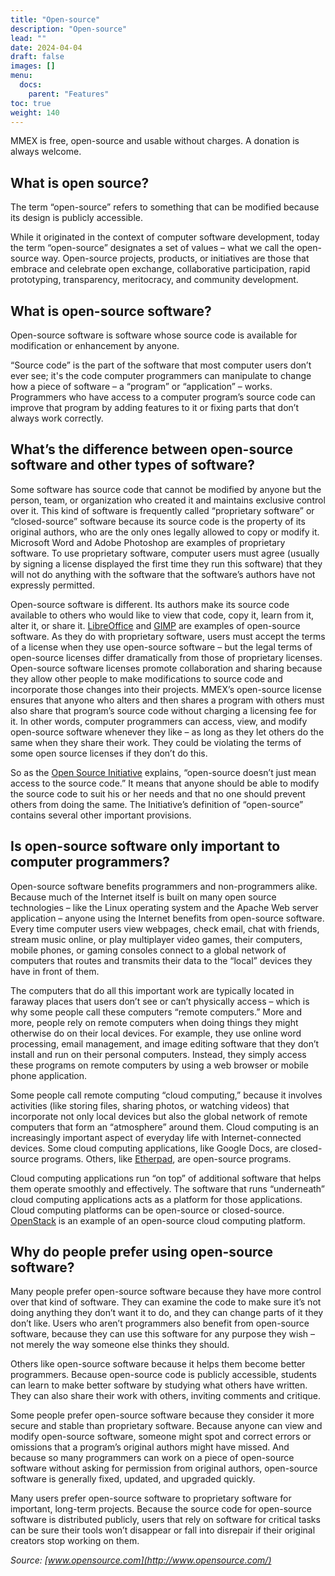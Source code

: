 ```yaml
---
title: "Open-source"
description: "Open-source"
lead: ""
date: 2024-04-04
draft: false
images: []
menu:
  docs:
    parent: "Features"
toc: true
weight: 140
---
```


MMEX is free, open-source and usable without charges. A donation is always welcome.

## What is open source?
The term “open-source” refers to something that can be modified because its design is publicly accessible.

While it originated in the context of computer software development, today the term “open-source” designates a set of values – what we call the open-source way. Open-source projects, products, or initiatives are those that embrace and celebrate open exchange, collaborative participation, rapid prototyping, transparency, meritocracy, and community development.

## What is open-source software?
Open-source software is software whose source code is available for modification or enhancement by anyone.

“Source code” is the part of the software that most computer users don’t ever see; it's the code computer programmers can manipulate to change how a piece of software – a “program” or “application” – works. Programmers who have access to a computer program’s source code can improve that program by adding features to it or fixing parts that don’t always work correctly.

## What’s the difference between open-source software and other types of software?
Some software has source code that cannot be modified by anyone but the person, team, or organization who created it and maintains exclusive control over it. This kind of software is frequently called “proprietary software” or “closed-source” software because its source code is the property of its original authors, who are the only ones legally allowed to copy or modify it. Microsoft Word and Adobe Photoshop are examples of proprietary software. To use proprietary software, computer users must agree (usually by signing a license displayed the first time they run this software) that they will not do anything with the software that the software’s authors have not expressly permitted.

Open-source software is different. Its authors make its source code available to others who would like to view that code, copy it, learn from it, alter it, or share it. [LibreOffice](https://www.libreoffice.org/) and [GIMP](https://www.gimp.org/) are examples of open-source software. As they do with proprietary software, users must accept the terms of a license when they use open-source software – but the legal terms of open-source licenses differ dramatically from those of proprietary licenses. Open-source software licenses promote collaboration and sharing because they allow other people to make modifications to source code and incorporate those changes into their projects. MMEX’s open-source license ensures that anyone who alters and then shares a program with others must also share that program’s source code without charging a licensing fee for it. In other words, computer programmers can access, view, and modify open-source software whenever they like – as long as they let others do the same when they share their work. They could be violating the terms of some open source licenses if they don’t do this.

So as the [Open Source Initiative](https://opensource.org/) explains, “open-source doesn’t just mean access to the source code.” It means that anyone should be able to modify the source code to suit his or her needs and that no one should prevent others from doing the same. The Initiative’s definition of “open-source” contains several other important provisions.

## Is open-source software only important to computer programmers?
Open-source software benefits programmers and non-programmers alike. Because much of the Internet itself is built on many open source technologies – like the Linux operating system and the Apache Web server application – anyone using the Internet benefits from open-source software. Every time computer users view webpages, check email, chat with friends, stream music online, or play multiplayer video games, their computers, mobile phones, or gaming consoles connect to a global network of computers that routes and transmits their data to the “local” devices they have in front of them.

The computers that do all this important work are typically located in faraway places that users don’t see or can’t physically access – which is why some people call these computers “remote computers.” More and more, people rely on remote computers when doing things they might otherwise do on their local devices. For example, they use online word processing, email management, and image editing software that they don’t install and run on their personal computers. Instead, they simply access these programs on remote computers by using a web browser or mobile phone application.

Some people call remote computing “cloud computing,” because it involves activities (like storing files, sharing photos, or watching videos) that incorporate not only local devices but also the global network of remote computers that form an “atmosphere” around them. Cloud computing is an increasingly important aspect of everyday life with Internet-connected devices. Some cloud computing applications, like Google Docs, are closed-source programs. Others, like [Etherpad](https://etherpad.org/), are open-source programs.

Cloud computing applications run “on top” of additional software that helps them operate smoothly and effectively. The software that runs “underneath” cloud computing applications acts as a platform for those applications. Cloud computing platforms can be open-source or closed-source. [OpenStack](https://www.openstack.org/) is an example of an open-source cloud computing platform.

## Why do people prefer using open-source software?
Many people prefer open-source software because they have more control over that kind of software. They can examine the code to make sure it’s not doing anything they don’t want it to do, and they can change parts of it they don’t like. Users who aren’t programmers also benefit from open-source software, because they can use this software for any purpose they wish – not merely the way someone else thinks they should.

Others like open-source software because it helps them become better programmers. Because open-source code is publicly accessible, students can learn to make better software by studying what others have written. They can also share their work with others, inviting comments and critique.

Some people prefer open-source software because they consider it more secure and stable than proprietary software. Because anyone can view and modify open-source software, someone might spot and correct errors or omissions that a program’s original authors might have missed. And because so many programmers can work on a piece of open-source software without asking for permission from original authors, open-source software is generally fixed, updated, and upgraded quickly.

Many users prefer open-source software to proprietary software for important, long-term projects. Because the source code for open-source software is distributed publicly, users that rely on software for critical tasks can be sure their tools won’t disappear or fall into disrepair if their original creators stop working on them.

*Source: [www.opensource.com](http://www.opensource.com/)*
